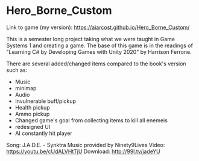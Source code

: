 # Hero_Borne_Custom

Link to game (my version):
https://aiarcost.github.io/Hero_Borne_Custom/

This is a semester long project taking what we were taught in Game Systems 1 and creating a game. The base of this game is in the readings of "Learning C# by Developing Games with Unity 2020" by Harrison Ferrone.

There are several added/changed items compared to the book's version such as:
 - Music
 - minimap
 - Audio
 - Invulnerable buff/pickup
 - Health pickup
 - Ammo pickup
 - Changed game's goal from collecting items to kill all enemeis
 - redesigned UI
 - AI constantly hit player

Song: J.A.D.E. - Synktra
Music provided by Ninety9Lives
Video: https://youtu.be/cUdALVHtTjU
Download: http://99l.tv/jadeYU


